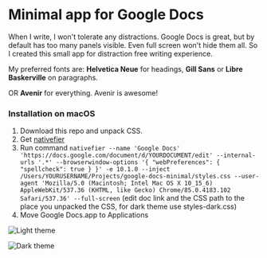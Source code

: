 # Minimal app for Google Docs

When I write, I won't tolerate any distractions. Google Docs is great, but by default has too many panels visible. Even full screen won't hide them all. So I created this small app for distraction free writing experience.

My preferred fonts are: **Helvetica Neue** for headings, **Gill Sans** or **Libre Baskerville** on paragraphs.

OR **Avenir** for everything. Avenir is awesome!

### Installation on macOS

1. Download this repo and unpack CSS.
2. Get [nativefier](https://github.com/jiahaog/nativefier/)
3. Run command `nativefier --name 'Google Docs' 'https://docs.google.com/document/d/YOURDOCUMENT/edit' --internal-urls '.*' --browserwindow-options '{ "webPreferences": { "spellcheck": true } }' -e 10.1.0 --inject /Users/YOURUSERNAME/Projects/google-docs-minimal/styles.css --user-agent 'Mozilla/5.0 (Macintosh; Intel Mac OS X 10_15_6) AppleWebKit/537.36 (KHTML, like Gecko) Chrome/85.0.4183.102 Safari/537.36' --full-screen` (edit doc link and the CSS path to the place you unpacked the CSS, for dark theme use styles-dark.css)
4. Move Google Docs.app to Applications

![Light theme](https://i.imgur.com/ex1D3RQ.png "Screenshot")

![Dark theme](https://i.imgur.com/OGUgP1e.jpg "Screenshot")
